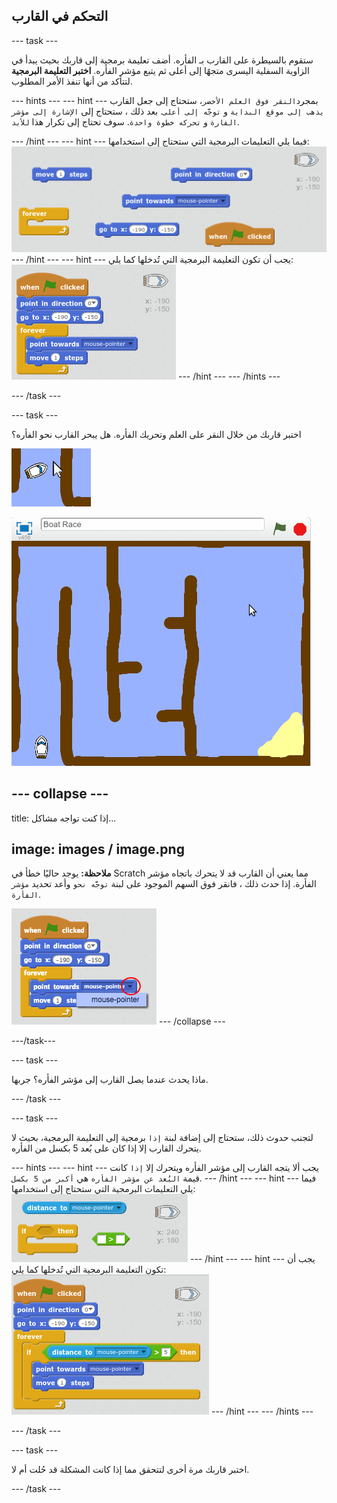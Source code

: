 ## التحكم في القارب

\--- task \---

ستقوم بالسيطرة على القارب بـ الفأره. أضف تعليمة برمجية إلى قاربك بحيث يبدأ في الزاوية السفلية اليسرى متجهًا إلى أعلى ثم يتبع مؤشر الفأره. **اختبر التعليمة البرمجية** لتتأكد من أنها تنفذ الأمر المطلوب.

\--- hints \--- \--- hint \--- بمجرد`النقر فوق العلم الأخضر`، ستحتاج إلى جعل القارب `يذهب إلى موقع البداية` و `توجَّه إلى أعلى`. بعد ذلك ، ستحتاج إلى `الإشارة إلى مؤشر الفارة` و `تحركه خطوة واحدة`. سوف تحتاج إلى تكرار هذا `للأبد`.

\--- /hint \--- \--- hint \--- فيما يلي التعليمات البرمجية التي ستحتاج إلى استخدامها: ![screenshot](images/boat-move-blocks.png) \--- /hint \--- \--- hint \--- يجب أن تكون التعليمة البرمجية التي تُدخلها كما يلي: ![screenshot](images/boat-move-code.png) \--- /hint \--- \--- /hints \---

\--- /task \---

\--- task \---

اختبر قاربك من خلال النقر على العلم وتحريك الفأره. هل يبحر القارب نحو الفأره؟

![لقطة الشاشة](images/boat-mouse.png)

![لقطة الشاشة](images/boat-pointer-test-anim.gif)

## \--- collapse \---

title: إذا كنت تواجه مشاكل...

## image: images / image.png

**ملاحظة:** يوجد حاليًا خطأ في Scratch مما يعني أن القارب قد لا يتحرك باتجاه مؤشر الفأرة. إذا حدث ذلك ، فانقر فوق السهم الموجود على لبنة `توجَّه نحو` وأعد تحديد `مؤشر الفأرة`.

![لقطة الشاشة](images/boat-bug.png) \--- /collapse \---

\---/task\---

\--- task \---

ماذا يحدث عندما يصل القارب إلى مؤشر الفأره؟ جربها.

\--- /task \---

\--- task \---

لتجنب حدوث ذلك، ستحتاج إلى إضافة لبنة `إذا` برمجية إلى التعليمة البرمجية، بحيث لا يتحرك القارب إلا إذا كان على بُعد 5 بكسل من الفأره.

\--- hints \--- \--- hint \--- يجب ألا يتجه القارب إلى مؤشر الفأره ويتحرك إلا `إذا` كانت قيمة `البُعد عن مؤشر الفأره` هي `أكبر من 5 بكسل`. \--- /hint \--- \--- hint \--- فيما يلي التعليمات البرمجية التي ستحتاج إلى استخدامها: ![screenshot](images/boat-pointer-blocks.png) \--- /hint \--- \--- hint \--- يجب أن تكون التعليمة البرمجية التي تُدخلها كما يلي: ![screenshot](images/boat-pointer-code.png) \--- /hint \--- \--- /hints \---

\--- /task \---

\--- task \---

اختبر قاربك مرة أخرى لتتحقق مما إذا كانت المشكلة قد حُلت أم لا.

\--- /task \---